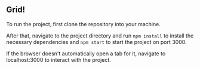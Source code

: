 ## Grid!

To run the project, first clone the repository into your machine.

After that, navigate to the project directory and run `npm install` to install the necessary dependencies and `npm start` to start the project on port 3000.

If the browser doesn't automatically open a tab for it, navigate to localhost:3000 to interact with the project.